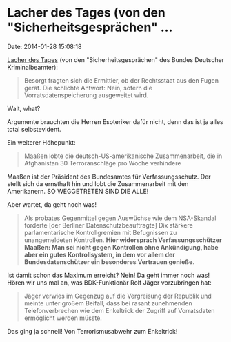 Lacher des Tages (von den \"Sicherheitsgesprächen\" \...
========================================================

Date: 2014-01-28 15:08:18

[Lacher des Tages](http://www.heise.de/-2098744) (von den
\"Sicherheitsgesprächen\" des Bundes Deutscher Kriminalbeamter):

> Besorgt fragten sich die Ermittler, ob der Rechtsstaat aus den Fugen
> gerät. Die schlichte Antwort: Nein, sofern die Vorratsdatenspeicherung
> ausgeweitet wird.

Wait, what?

Argumente brauchten die Herren Esoteriker dafür nicht, denn das ist ja
alles total selbstevident.

Ein weiterer Höhepunkt:

> Maaßen lobte die deutsch-US-amerikanische Zusammenarbeit, die in
> Afghanistan 30 Terroranschläge pro Woche verhindere

Maaßen ist der Präsident des Bundesamtes für Verfassungsschutz. Der
stellt sich da ernsthaft hin und lobt die Zusammenarbeit mit den
Amerikanern. SO WEGGETRETEN SIND DIE ALLE!

Aber wartet, da geht noch was!

> Als probates Gegenmittel gegen Auswüchse wie dem NSA-Skandal forderte
> \[der Berliner Datenschutzbeauftragte\] Dix stärkere parlamentarische
> Kontrollgremien mit Befugnissen zu unangemeldeten Kontrollen. **Hier
> widersprach Verfassungsschützer Maaßen: Man sei nicht gegen Kontrollen
> ohne Ankündigung, habe aber ein gutes Kontrollsystem, in dem vor allem
> der Bundesdatenschützer ein besonderes Vertrauen genieße**.

Ist damit schon das Maximum erreicht? Nein! Da geht immer noch was!
Hören wir uns mal an, was BDK-Funktionär Rolf Jäger vorzubringen hat:

> Jäger verwies im Gegenzug auf die Vergreisung der Republik und meinte
> unter großem Beifall, dass bei rasant zunehmenden Telefonverbrechen
> wie dem Enkeltrick der Zugriff auf Vorratsdaten ermöglicht werden
> müsste.

Das ging ja schnell! Von Terrorismusabwehr zum Enkeltrick!
